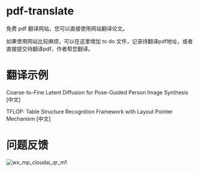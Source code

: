 # pdf-translate
免费 pdf 翻译网站，您可以直接使用网站翻译论文。

如果使用网站比较麻烦，可以在这里增加 to do 文件，记录待翻译pdf地址，或者直接提交待翻译pdf，作者帮您翻译。

# 翻译示例

Coarse-to-Fine Latent Diffusion for Pose-Guided Person Image Synthesis [中文]

TFLOP: Table Structure Recognition Framework with Layout Pointer Mechanism [中文]


# 问题反馈

![wx_mp_cloudai_qr_m1](https://github.com/user-attachments/assets/d1bcb236-5028-4581-b392-a82ffb808aef)




